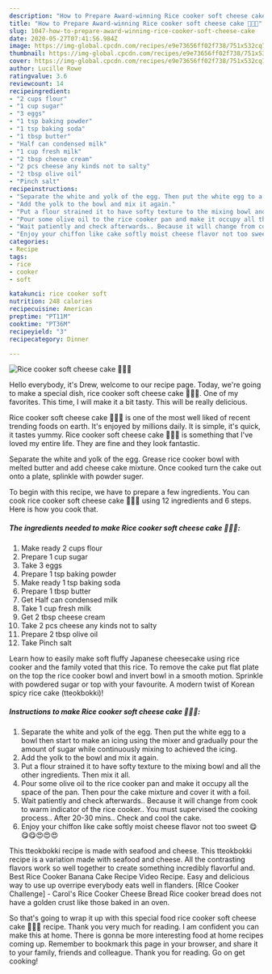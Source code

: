 ```yaml
---
description: "How to Prepare Award-winning Rice cooker soft cheese cake 🎂🎂🎂"
title: "How to Prepare Award-winning Rice cooker soft cheese cake 🎂🎂🎂"
slug: 1047-how-to-prepare-award-winning-rice-cooker-soft-cheese-cake
date: 2020-05-27T07:41:56.984Z
image: https://img-global.cpcdn.com/recipes/e9e73656ff02f738/751x532cq70/rice-cooker-soft-cheese-cake-🎂🎂🎂-recipe-main-photo.jpg
thumbnail: https://img-global.cpcdn.com/recipes/e9e73656ff02f738/751x532cq70/rice-cooker-soft-cheese-cake-🎂🎂🎂-recipe-main-photo.jpg
cover: https://img-global.cpcdn.com/recipes/e9e73656ff02f738/751x532cq70/rice-cooker-soft-cheese-cake-🎂🎂🎂-recipe-main-photo.jpg
author: Lucille Rowe
ratingvalue: 3.6
reviewcount: 14
recipeingredient:
- "2 cups flour"
- "1 cup sugar"
- "3 eggs"
- "1 tsp baking powder"
- "1 tsp baking soda"
- "1 tbsp butter"
- "Half can condensed milk"
- "1 cup fresh milk"
- "2 tbsp cheese cream"
- "2 pcs cheese any kinds not to salty"
- "2 tbsp olive oil"
- "Pinch salt"
recipeinstructions:
- "Separate the white and yolk of the egg. Then put the white egg to a bowl then start to make an icing using the mixer and gradually pour the amount of sugar while continuously mixing to achieved the icing."
- "Add the yolk to the bowl and mix it again."
- "Put a flour strained it to have softy texture to the mixing bowl and all the other ingredients. Then mix it all."
- "Pour some olive oil to the rice cooker pan and make it occupy all the space of the pan. Then pour the cake mixture and cover it with a foil."
- "Wait patiently and check afterwards.. Because it will change from cook to warm indicator of the rice cooker.. You must supervised the cooking process.. After 20-30 mins.. Check and cool the cake."
- "Enjoy your chiffon like cake softly moist cheese flavor not too sweet 😋😋😋😍😍😍"
categories:
- Recipe
tags:
- rice
- cooker
- soft

katakunci: rice cooker soft 
nutrition: 248 calories
recipecuisine: American
preptime: "PT11M"
cooktime: "PT36M"
recipeyield: "3"
recipecategory: Dinner

---
```



![Rice cooker soft cheese cake 🎂🎂🎂](https://img-global.cpcdn.com/recipes/e9e73656ff02f738/751x532cq70/rice-cooker-soft-cheese-cake-🎂🎂🎂-recipe-main-photo.jpg)

Hello everybody, it's Drew, welcome to our recipe page. Today, we're going to make a special dish, rice cooker soft cheese cake 🎂🎂🎂. One of my favorites. This time, I will make it a bit tasty. This will be really delicious.

Rice cooker soft cheese cake 🎂🎂🎂 is one of the most well liked of recent trending foods on earth. It's enjoyed by millions daily. It is simple, it's quick, it tastes yummy. Rice cooker soft cheese cake 🎂🎂🎂 is something that I've loved my entire life. They are fine and they look fantastic.

Separate the white and yolk of the egg. Grease rice cooker bowl with melted butter and add cheese cake mixture. Once cooked turn the cake out onto a plate, splinkle with powder suger.


To begin with this recipe, we have to prepare a few ingredients. You can cook rice cooker soft cheese cake 🎂🎂🎂 using 12 ingredients and 6 steps. Here is how you cook that.

<!--inarticleads1-->

##### The ingredients needed to make Rice cooker soft cheese cake 🎂🎂🎂:

1. Make ready 2 cups flour
1. Prepare 1 cup sugar
1. Take 3 eggs
1. Prepare 1 tsp baking powder
1. Make ready 1 tsp baking soda
1. Prepare 1 tbsp butter
1. Get Half can condensed milk
1. Take 1 cup fresh milk
1. Get 2 tbsp cheese cream
1. Take 2 pcs cheese any kinds not to salty
1. Prepare 2 tbsp olive oil
1. Take Pinch salt


Learn how to easily make soft fluffy Japanese cheesecake using rice cooker and the family voted that this rice. To remove the cake put flat plate on the top the rice cooker bowl and invert bowl in a smooth motion. Sprinkle with powdered sugar or top with your favourite. A modern twist of Korean spicy rice cake (tteokbokki)! 

<!--inarticleads2-->

##### Instructions to make Rice cooker soft cheese cake 🎂🎂🎂:

1. Separate the white and yolk of the egg. Then put the white egg to a bowl then start to make an icing using the mixer and gradually pour the amount of sugar while continuously mixing to achieved the icing.
1. Add the yolk to the bowl and mix it again.
1. Put a flour strained it to have softy texture to the mixing bowl and all the other ingredients. Then mix it all.
1. Pour some olive oil to the rice cooker pan and make it occupy all the space of the pan. Then pour the cake mixture and cover it with a foil.
1. Wait patiently and check afterwards.. Because it will change from cook to warm indicator of the rice cooker.. You must supervised the cooking process.. After 20-30 mins.. Check and cool the cake.
1. Enjoy your chiffon like cake softly moist cheese flavor not too sweet 😋😋😋😍😍😍


This tteokbokki recipe is made with seafood and cheese. This tteokbokki recipe is a variation made with seafood and cheese. All the contrasting flavors work so well together to create something incredibly flavorful and. Best Rice Cooker Banana Cake Recipe Video Recipe. Easy and delicious way to use up overripe everybody eats well in flanders. [RIce Cooker Challenge] - Carol&#39;s Rice Cooker Cheese Bread Rice cooker bread does not have a golden crust like those baked in an oven. 

So that's going to wrap it up with this special food rice cooker soft cheese cake 🎂🎂🎂 recipe. Thank you very much for reading. I am confident you can make this at home. There is gonna be more interesting food at home recipes coming up. Remember to bookmark this page in your browser, and share it to your family, friends and colleague. Thank you for reading. Go on get cooking!
